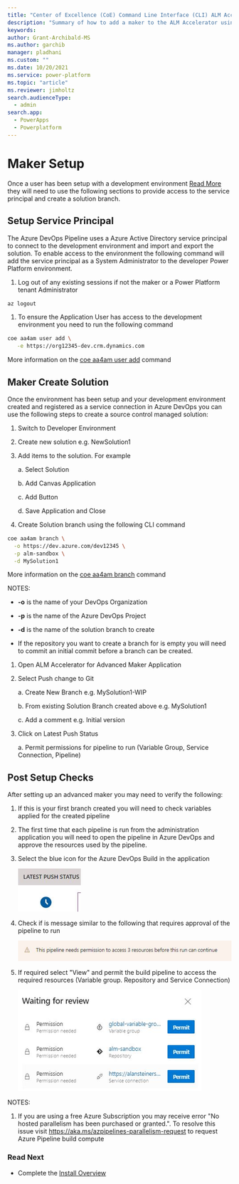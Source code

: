 ```yaml
---
title: "Center of Excellence (CoE) Command Line Interface (CLI) ALM Accelerator maker setup"
description: "Summary of how to add a maker to the ALM Accelerator using the Center of Excellence (CoE) Command Line Interface (CLI)"
keywords: 
author: Grant-Archibald-MS
ms.author: garchib
manager: pladhani
ms.custom: ""
ms.date: 10/20/2021
ms.service: power-platform
ms.topic: "article"
ms.reviewer: jimholtz
search.audienceType: 
  - admin
search.app: 
  - PowerApps
  - Powerplatform
---
```


# Maker Setup

Once a user has been setup with a development environment [Read More](./development-environments.md) they will need to use the following sections to provide access to the service principal and create a solution branch.

## Setup Service Principal

The Azure DevOps Pipeline uses a Azure Active Directory service principal to connect to the development environment and import and export the solution. To enable access to the environment the following command will add the service principal as a System Administrator to the developer Power Platform environment.

1. Log out of any existing sessions if not the maker or a Power Platform tenant Administrator

```bash
az logout

```

1. To ensure the Application User has access to the development environment you need to run the following command

```bash
coe aa4am user add \
   -e https://org12345-dev.crm.dynamics.com
```

More information on the [coe aa4am user add](../help/aa4am/user/add.md) command

## Maker Create Solution

Once the environment has been setup and your development environment created and registered as a service connection in Azure DevOps you can use the following steps to create a source control managed solution:

1. Switch to Developer Environment

1. Create new solution e.g. NewSolution1

1. Add items to the solution. For example

   a. Select Solution

   b. Add Canvas Application

   c. Add Button

   d. Save Application and Close

1. Create Solution branch using the following CLI command

```bash
coe aa4am branch \
  -o https://dev.azure.com/dev12345 \
  -p alm-sandbox \
  -d MySolution1

```

More information on the [coe aa4am branch](../help/aa4am/branch.md) command

NOTES:

- **-o** is the name of your DevOps Organization

- **-p** is the name of the Azure DevOps Project

- **-d** is the name of the solution branch to create

- If the repository you want to create a branch for is empty you will need to commit an initial commit before a branch can be created.

1. Open ALM Accelerator for Advanced Maker Application

1. Select Push change to Git

   a. Create New Branch e.g. MySolution1-WIP

   b. From existing Solution Branch created above e.g. MySolution1

   c. Add a comment e.g. Initial version

1. Click on Latest Push Status 

   a. Permit permissions for pipeline to run (Variable Group, Service Connection, Pipeline)

## Post Setup Checks

After setting up an advanced maker you may need to verify the following:

1. If this is your first branch created you will need to check variables applied for the created pipeline

1. The first time that each pipeline is run from the administration application you will need to open the pipeline in Azure DevOps and approve the resources used by the pipeline.

1. Select the blue icon for the Azure DevOps Build in the application

   ![Latest Push Status](../media/latest-push-status.jpg)

1. Check if is message similar to the following that requires approval of the pipeline to run

   ![Azure DevOps Permissions](../media/devops-pipeline-permissions.jpg)

1. If required select "View" and permit the build pipeline to access the required resources (Variable group. Repository and Service Connection)

   ![Azure DevOps Permit](../media/devops-pipeline-permit.jpg)

NOTES:

1. If you are using a free Azure Subscription you may receive error "No hosted parallelism has been purchased or granted.". To resolve this issue visit https://aka.ms/azpipelines-parallelism-request to request Azure Pipeline build compute

### Read Next

- Complete the [Install Overview](./overview.md#install-overview)